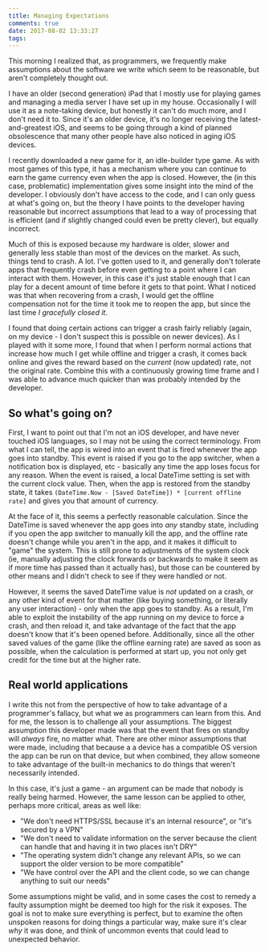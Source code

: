 ```yaml
---
title: Managing Expectations
comments: true
date: 2017-08-02 13:33:27
tags:
---
```



This morning I realized that, as programmers, we frequently make assumptions about the software we write which seem to be reasonable, but aren't completely thought out.<!-- more -->

I have an older (second generation) iPad that I mostly use for playing games and managing a media server I have set up in my house. Occasionally I will use it as a note-taking device, but honestly it can't do much more, and I don't need it to. Since it's an older device, it's no longer receiving the latest-and-greatest iOS, and seems to be going through a kind of planned obsolescence that many other people have also noticed in aging iOS devices.

I recently downloaded a new game for it, an idle-builder type game. As with most games of this type, it has a mechanism where you can continue to earn the game currency even when the app is closed. However, the (in this case, problematic) implementation gives some insight into the mind of the developer. I obviously don't have access to the code, and I can only guess at what's going on, but the theory I have points to the developer having reasonable but incorrect assumptions that lead to a way of processing that is efficient (and if slightly changed could even be pretty clever), but equally incorrect.

Much of this is exposed because my hardware is older, slower and generally less stable than most of the devices on the market. As such, things tend to crash. A lot. I've gotten used to it, and generally don't tolerate apps that frequently crash before even getting to a point where I can interact with them. However, in this case it's just stable enough that I can play for a decent amount of time before it gets to that point. What I noticed was that when recovering from a crash, I would get the offline compensation not for the time it took me to reopen the app, but since the last time _I gracefully closed it_. 

I found that doing certain actions can trigger a crash fairly reliably (again, on my device - I don't suspect this is possible on newer devices). As I played with it some more, I found that when I perform normal actions that increase how much I get while offline and trigger a crash, it comes back online and gives the reward based on the _current_ (now updated) rate, not the original rate. Combine this with a continuously growing time frame and I was able to advance much quicker than was probably intended by the developer.

## So what's going on?
First, I want to point out that I'm not an iOS developer, and have never touched iOS languages, so I may not be using the correct terminology. From what I can tell, the app is wired into an event that is fired whenever the app goes into standby. This event is raised if you go to the app switcher, when a notification box is displayed, etc - basically any time the app loses focus for any reason. When the event is raised, a local DateTime setting is set with the current clock value. Then, when the app is restored from the standby state, it takes `(DateTime.Now - [Saved DateTime]) * [current offline rate]` and gives you that amount of currency.

At the face of it, this seems a perfectly reasonable calculation. Since the DateTime is saved whenever the app goes into _any_ standby state, including if you open the app switcher to manually kill the app, and the offline rate doesn't change while you aren't in the app, and it makes it difficult to "game" the system. This is still prone to adjustments of the system clock (ie, manually adjusting the clock forwards or backwards to make it seem as if more time has passed than it actually has), but those can be countered by other means and I didn't check to see if they were handled or not.

However, it seems the saved DateTime value is _not_ updated on a crash, or any other kind of event for that matter (like buying something, or literally any user interaction) - only when the app goes to standby. As a result, I'm able to exploit the instability of the app running on my device to force a crash, and then reload it, and take advantage of the fact that the app doesn't know that it's been opened before. Additionally, since all the other saved values of the game (like the offline earning rate) are saved as soon as possible, when the calculation is performed at start up, you not only get credit for the time but at the higher rate.

## Real world applications
I write this not from the perspective of how to take advantage of a programmer's fallacy, but what we as programmers can learn from this. And for me, the lesson is to challenge all your assumptions. The biggest assumption this developer made was that the event that fires on standby will _always_ fire, no matter what. There are other minor assumptions that were made, including that because a a device has a compatible OS version the app can be run on that device, but when combined, they allow someone to take advantage of the built-in mechanics to do things that weren't necessarily intended.

In this case, it's just a game - an argument can be made that nobody is really being harmed. However, the same lesson can be applied to other, perhaps more critical, areas as well like:

  * "We don't need HTTPS/SSL because it's an internal resource", or "it's secured by a VPN"
  * "We don't need to validate information on the server because the client can handle that and having it in two places isn't DRY"
  * "The operating system didn't change any relevant APIs, so we can support the older version to be more compatible"
  * "We have control over the API and the client code, so we can change anything to suit our needs"

Some assumptions might be valid, and in some cases the cost to remedy a faulty assumption might be deemed too high for the risk it exposes. The goal is not to make sure everything is perfect, but to examine the often unspoken reasons for doing things a particular way, make sure it's clear _why_ it was done, and think of uncommon events that could lead to unexpected behavior.